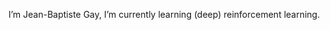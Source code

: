 I’m Jean-Baptiste Gay,
I’m currently learning (deep) reinforcement learning.

<!---
j6baptiste/j6baptiste is a ✨ special ✨ repository because its `README.md` (this file) appears on your GitHub profile.
You can click the Preview link to take a look at your changes.
--->

